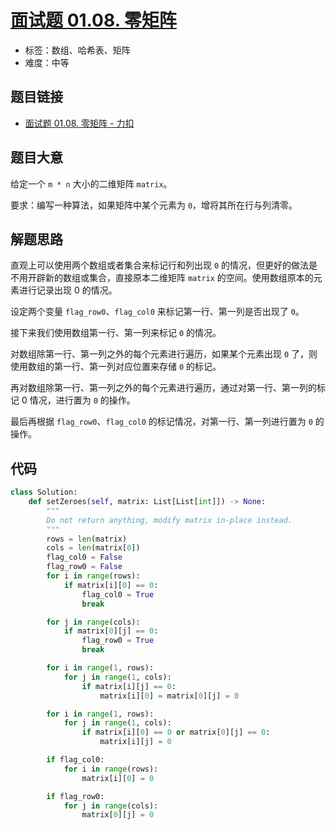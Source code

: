 # [面试题 01.08. 零矩阵](https://leetcode.cn/problems/zero-matrix-lcci/)

- 标签：数组、哈希表、矩阵
- 难度：中等

## 题目链接

- [面试题 01.08. 零矩阵 - 力扣](https://leetcode.cn/problems/zero-matrix-lcci/)

## 题目大意

给定一个 `m * n` 大小的二维矩阵 `matrix`。

要求：编写一种算法，如果矩阵中某个元素为 `0`，增将其所在行与列清零。

## 解题思路

直观上可以使用两个数组或者集合来标记行和列出现 `0` 的情况，但更好的做法是不用开辟新的数组或集合，直接原本二维矩阵 `matrix` 的空间。使用数组原本的元素进行记录出现 0 的情况。

设定两个变量 `flag_row0`、`flag_col0` 来标记第一行、第一列是否出现了 `0`。

接下来我们使用数组第一行、第一列来标记 `0` 的情况。

对数组除第一行、第一列之外的每个元素进行遍历，如果某个元素出现 `0` 了，则使用数组的第一行、第一列对应位置来存储 `0` 的标记。

再对数组除第一行、第一列之外的每个元素进行遍历，通过对第一行、第一列的标记 0 情况，进行置为 `0` 的操作。

最后再根据 `flag_row0`、`flag_col0` 的标记情况，对第一行、第一列进行置为 `0` 的操作。

## 代码

```python
class Solution:
    def setZeroes(self, matrix: List[List[int]]) -> None:
        """
        Do not return anything, modify matrix in-place instead.
        """
        rows = len(matrix)
        cols = len(matrix[0])
        flag_col0 = False
        flag_row0 = False
        for i in range(rows):
            if matrix[i][0] == 0:
                flag_col0 = True
                break

        for j in range(cols):
            if matrix[0][j] == 0:
                flag_row0 = True
                break

        for i in range(1, rows):
            for j in range(1, cols):
                if matrix[i][j] == 0:
                    matrix[i][0] = matrix[0][j] = 0

        for i in range(1, rows):
            for j in range(1, cols):
                if matrix[i][0] == 0 or matrix[0][j] == 0:
                    matrix[i][j] = 0

        if flag_col0:
            for i in range(rows):
                matrix[i][0] = 0

        if flag_row0:
            for j in range(cols):
                matrix[0][j] = 0
```

